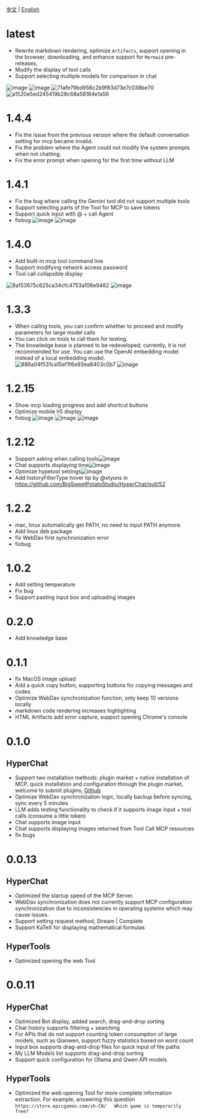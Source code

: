 [中文](ChangeLog.zh.md) | [English](ChangeLog.md)


# latest

* Rewrite markdown rendering, optimize `Artifacts`, support opening in the browser, downloading, and enhance support for `Mermaid` pre-releases,
* Modify the display of tool calls
* Support selecting multiple models for comparison in chat

![image](https://github.com/user-attachments/assets/b4b88d6c-da7f-4822-8ca7-a79c3d02b6a5)
![image](https://github.com/user-attachments/assets/d1b54fb3-e0d6-4999-9c89-879c8c095ab6)
![71afe79bd956c2b9f83d73e7c038be70](https://github.com/user-attachments/assets/13e81223-d00f-4100-8128-19adc262ce83)
![a1520e5ed245419b28c68a58184e1a56](https://github.com/user-attachments/assets/940a971e-cdb1-4824-8391-292217e9c1af)

# 1.4.4

* Fix the issue from the previous version where the default conversation setting for mcp became invalid.
* Fix the problem where the Agent could not modify the system prompts when not chatting.
* Fix the error prompt when opening for the first time without LLM

# 1.4.1

* Fix the bug where calling the Gemini tool did not support multiple tools
* Support selecting parts of the Tool for MCP to save tokens
* Support quick input with @ + call Agent
* fixbug
![image](https://github.com/user-attachments/assets/63ae6853-5df4-4b29-8bc9-c33d99239833)
![image](https://github.com/user-attachments/assets/6010494f-1218-4714-bbfe-8e61969a6826)

# 1.4.0

* Add built-in mcp tool command line
* Support modifying network access password
* Tool call collapsible display
  
![8af53675c625ca34cfc4753a106e9462](https://github.com/user-attachments/assets/ef030a65-ba9e-4cd5-9ca8-669677b483be)
![image](https://github.com/user-attachments/assets/af1598b6-d912-4f04-8919-a3d3e1ed93bc)

# 1.3.3

* When calling tools, you can confirm whether to proceed and modify parameters for large model calls
* You can click on tools to call them for testing.
* The knowledge base is planned to be redeveloped; currently, it is not recommended for use. You can use the OpenAI embedding model instead of a local embedding model.
![886a04f531ca15ef1f6e93ea8403c0b7](https://github.com/user-attachments/assets/7c6eb1d4-7ba1-430b-8fca-18023f7dadd3)
![image](https://github.com/user-attachments/assets/fc87b507-8427-4157-a0f9-78d141299151)

# 1.2.15

* Show mcp loading progress and add shortcut buttons
* Optimize mobile h5 display
* fixbug
![image](https://github.com/user-attachments/assets/1c60e98f-f57b-4a38-9464-c7548c09cc3c)
![image](https://github.com/user-attachments/assets/d8ba028d-d091-40f3-82bb-40e6f6ba10de)
![image](https://github.com/user-attachments/assets/f53652cd-07f4-4f98-89d5-865213dc3fb5)

# 1.2.12

* Support asking when calling tools![image](https://github.com/user-attachments/assets/11c03c92-399e-457e-8000-ff00c3c1e059)
* Chat supports displaying time![image](https://github.com/user-attachments/assets/dba7bf09-99a1-46bd-9c94-052d18469b96)
* Optimize hypetool settings![image](https://github.com/user-attachments/assets/cfc2c8e5-f7e7-4078-aaff-240b567f47c5)
* Add historyFilterType hover tip by @xtyuns in https://github.com/BigSweetPotatoStudio/HyperChat/pull/52

# 1.2.2

* mac, linux automatically get PATH, no need to input PATH anymore.
* Add linux deb package
* fix WebDav first synchronization error
* fixbug

# 1.0.2

* Add setting temperature
* Fix bug
* Support pasting input box and uploading images

# 0.2.0

* Add knowledge base

# 0.1.1

* fix MacOS image upload
* Add a quick copy button, supporting buttons for copying messages and codes
* Optimize WebDav synchronization function, only keep 10 versions locally
* markdown code rendering increases highlighting
* HTML Artifacts add error capture, support opening Chrome's console

# 0.1.0

## HyperChat

* Support two installation methods: plugin market + native installation of MCP, quick installation and configuration through the plugin market, welcome to submit plugins, [Github](https://github.com/BigSweetPotatoStudio/HyperChatMCP)
* Optimize WebDav synchronization logic, locally backup before syncing, sync every 5 minutes
* LLM adds testing functionality to check if it supports image input + tool calls (consume a little token)
* Chat supports image input
* Chat supports displaying images returned from Tool Call MCP resources
* fix bugs

# 0.0.13

## HyperChat

* Optimized the startup speed of the MCP Server.
* WebDav synchronization does not currently support MCP configuration synchronization due to inconsistencies in operating systems which may cause issues.
* Support setting request method, Stream | Complete
* Support KaTeX for displaying mathematical formulas

## HyperTools

* Optimized opening the web Tool

# 0.0.11

## HyperChat

* Optimized Bot display, added search, drag-and-drop sorting
* Chat history supports filtering + searching
* For APIs that do not support counting token consumption of large models, such as Qianwen, support fuzzy statistics based on word count
* Input box supports drag-and-drop files for quick input of file paths
* My LLM Models list supports drag-and-drop sorting
* Support quick configuration for Ollama and Qwen API models

## HyperTools

* Optimized the web opening Tool for more complete information extraction. For example, answering this question `https://store.epicgames.com/zh-CN/   Which game is temporarily free?`